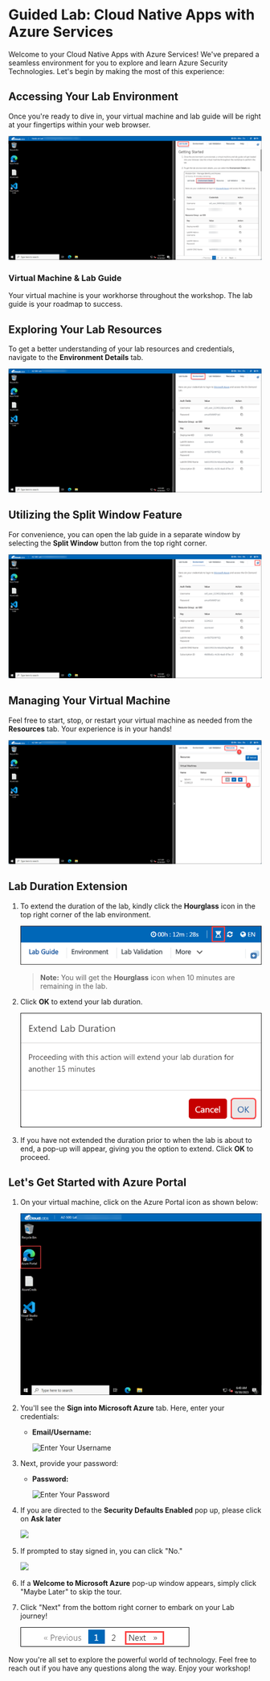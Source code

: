 # Guided Lab: Cloud Native Apps with Azure Services
 
Welcome to your Cloud Native Apps with Azure Services! We've prepared a seamless environment for you to explore and learn Azure Security Technologies. Let's begin by making the most of this experience:
 
## Accessing Your Lab Environment
 
Once you're ready to dive in, your virtual machine and lab guide will be right at your fingertips within your web browser.
 
![Access Your VM and Lab Guide](../images/labguide.png)

### Virtual Machine & Lab Guide
 
Your virtual machine is your workhorse throughout the workshop. The lab guide is your roadmap to success.
 
## Exploring Your Lab Resources
 
To get a better understanding of your lab resources and credentials, navigate to the **Environment Details** tab.
 
![Explore Lab Resources](../images/env.png)
 
## Utilizing the Split Window Feature
 
For convenience, you can open the lab guide in a separate window by selecting the **Split Window** button from the top right corner.
 
![Use the Split Window Feature](../images/spl.png)
 
## Managing Your Virtual Machine
 
Feel free to start, stop, or restart your virtual machine as needed from the **Resources** tab. Your experience is in your hands!
 
![Manage Your Virtual Machine](../images/res.png)

## **Lab Duration Extension**

1. To extend the duration of the lab, kindly click the **Hourglass** icon in the top right corner of the lab environment. 

    ![Manage Your Virtual Machine](../images/gext.png)

    >**Note:** You will get the **Hourglass** icon when 10 minutes are remaining in the lab.

2. Click **OK** to extend your lab duration.
 
   ![Manage Your Virtual Machine](../images/gext2.png)

3. If you have not extended the duration prior to when the lab is about to end, a pop-up will appear, giving you the option to extend. Click **OK** to proceed.
     
## Let's Get Started with Azure Portal
 
1. On your virtual machine, click on the Azure Portal icon as shown below:
 
    ![Launch Azure Portal](../images/Getting.png)
 
2. You'll see the **Sign into Microsoft Azure** tab. Here, enter your credentials:
 
   - **Email/Username:** <inject key="AzureAdUserEmail"></inject>
 
      ![Enter Your Username](../images/AZ-500-siginazportal.png)
 
3. Next, provide your password:
 
   - **Password:** <inject key="AzureAdUserPassword"></inject>
 
     ![Enter Your Password](../images/AZ-500-pass.png)

1. If you are directed to the **Security Defaults Enabled** pop up, please click on **Ask later**    
   
   ![](../images/AZ-500-security.png)
 
4. If prompted to stay signed in, you can click "No."

    ![](../images/AZ-500-staysignedin.png)
 
5. If a **Welcome to Microsoft Azure** pop-up window appears, simply click "Maybe Later" to skip the tour.
 
6. Click "Next" from the bottom right corner to embark on your Lab journey!
 
   ![Start Your Azure Journey](../images/numbering.png)

Now you're all set to explore the powerful world of technology. Feel free to reach out if you have any questions along the way. Enjoy your workshop!

